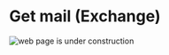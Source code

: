 # Get mail (Exchange)

![web page is under construction](https://docimages.blob.core.chinacloudapi.cn/images/commingsoon20210514.jpg)
